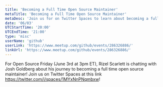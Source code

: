 ```yaml
---
title: 'Becoming a Full Time Open Source Maintainer'
metaTitle: 'Becoming a Full Time Open Source Maintainer'
metaDesc: 'Join us for on Twitter Spaces to learn about becoming a full time open source maintainer.'
date: '06/03'
UTCStartTime: '20:00'
UTCEndTime: '21:00'
type: 'misc'
userName: 'github'
userLink: 'https://www.meetup.com/github/events/286326886/'
linkUrl: 'https://www.meetup.com/github/events/286326886/'
---
```


For Open Source Friday (June 3rd at 3pm ET), Rizel Scarlett is chatting with Josh Goldberg about his journey to becoming a full time open source maintainer! Join us on Twitter Spaces at this link https://twitter.com/i/spaces/1MYxNnPNqmbxw!
